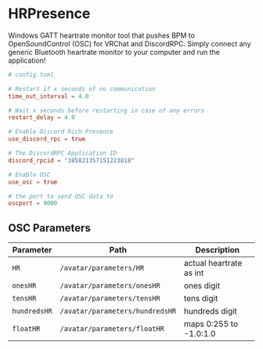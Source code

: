 # HRPresence

Windows GATT heartrate monitor tool that pushes BPM to OpenSoundControl (OSC) for VRChat and DiscordRPC.
Simply connect any generic Bluetooth heartrate monitor to your computer and run the application!

```toml
# config.toml

# Restart if x seconds of no communication
time_out_interval = 4.0

# Wait x seconds before restarting in case of any errors
restart_delay = 4.0

# Enable Discord Rich Presence
use_discord_rpc = true

# The DiscordRPC Application ID
discord_rpcid = "385821357151223818"

# Enable OSC
use_osc = true

# the port to send OSC data to
oscport = 9000
```

## OSC Parameters

| Parameter   | Path                           | Description            |
|-------------|--------------------------------|------------------------|
| `HR`        | `/avatar/parameters/HR`        | actual heartrate as int|
| `onesHR`    | `/avatar/parameters/onesHR`    | ones digit             |
| `tensHR`    | `/avatar/parameters/tensHR`    | tens digit             |
| `hundredsHR`|`/avatar/parameters/hundredsHR` | hundreds digit         |
| `floatHR`   | `/avatar/parameters/floatHR`   | maps 0:255 to -1.0:1.0 |
